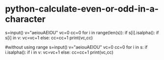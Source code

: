 # python-calculate-even-or-odd-in-a-character
s=input()
v="aeiouAEIOU"
vc=0
cc=0
for i in range(len(s)):
  if s[i].isalpha():
    if s[i] in v:
      vc=vc+1 
    else:
      cc=cc+1 
print(vc,cc)

#without using range
s=input()
v="aeiouAEIOU"
vc=0
cc=0
for i in s:
  if i.isalpha():
    if i in v:
      vc=vc+1 
    else:
      cc=cc+1 
print(vc,cc)      
